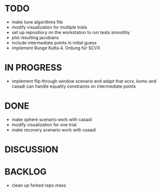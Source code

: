 # TODO
- make tune algorithms file
- modify visualization for multiple trials
- set up repositiory on the workstation to run tests smoothly
- plot resulting jacobians
- include intermediate points in initial guess
- implement Runge Kutta 4. Ordung für SCVX

# IN PROGRESS
- implement flip through window scenario and adapt that scvx, komo and casadi can handle equality constraints on intermediate points

# DONE
- make sphere scenario work with casadi
- modify visualization for one trial
- make recovery scenario work with casadi

# DISCUSSION

# BACKLOG
- clean up forked repo mess
